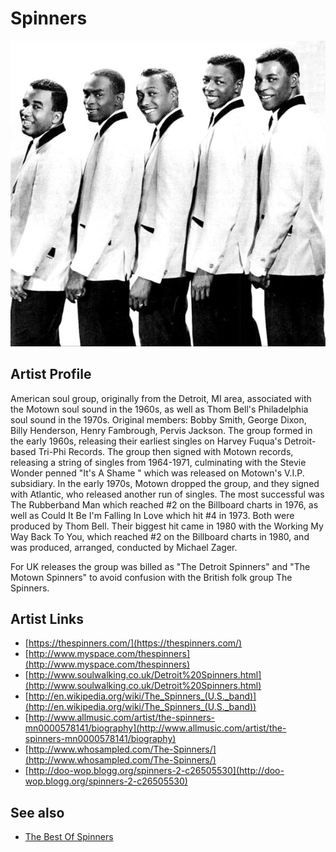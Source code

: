 # Spinners

![](../../assets/artists/Spinners.png)

## Artist Profile

American soul group, originally from the Detroit, MI area, associated with the Motown soul sound in the 1960s, as well as Thom Bell's Philadelphia soul sound in the 1970s.
Original members: Bobby Smith, George Dixon, Billy Henderson, Henry Fambrough, Pervis Jackson.
The group formed in the early 1960s, releasing their earliest singles on Harvey Fuqua's Detroit-based Tri-Phi Records. The group then signed with Motown records, releasing a string of singles from 1964-1971, culminating with the Stevie Wonder penned "It's A Shame " which was released on Motown's V.I.P. subsidiary. In the early 1970s, Motown dropped the group, and they signed with Atlantic, who released another run of singles. The most successful was The Rubberband Man which reached #2 on the Billboard charts in 1976, as well as Could It Be I'm Falling In Love which hit #4 in 1973. Both were produced by Thom Bell. Their biggest hit came in 1980 with the Working My Way Back To You, which reached #2 on the Billboard charts in 1980, and was produced, arranged, conducted by Michael Zager.

For UK releases the group was billed as "The Detroit Spinners" and "The Motown Spinners" to avoid confusion with the British folk group The Spinners. 

## Artist Links

- [https://thespinners.com/](https://thespinners.com/)
- [http://www.myspace.com/thespinners](http://www.myspace.com/thespinners)
- [http://www.soulwalking.co.uk/Detroit%20Spinners.html](http://www.soulwalking.co.uk/Detroit%20Spinners.html)
- [http://en.wikipedia.org/wiki/The_Spinners_(U.S._band)](http://en.wikipedia.org/wiki/The_Spinners_(U.S._band))
- [http://www.allmusic.com/artist/the-spinners-mn0000578141/biography](http://www.allmusic.com/artist/the-spinners-mn0000578141/biography)
- [http://www.whosampled.com/The-Spinners/](http://www.whosampled.com/The-Spinners/)
- [http://doo-wop.blogg.org/spinners-2-c26505530](http://doo-wop.blogg.org/spinners-2-c26505530)


## See also

- [The Best Of Spinners](The_Best_Of_Spinners.md)
